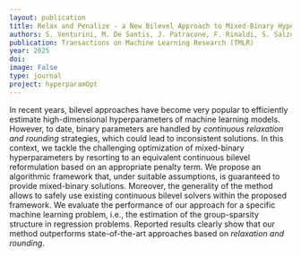 ```yaml
---
layout: publication
title: Relax and Penalize - a New Bilevel Approach to Mixed-Binary Hyperparameter Optimization
authors: S. Venturini, M. De Santis, J. Patracone, F. Rinaldi, S. Salzo, and M. Schmidt
publication: Transactions on Machine Learning Research (TMLR)
year: 2025
doi:
image: False
type: journal
project: hyperparamOpt
---
```



In recent years, bilevel approaches have become very popular to efficiently estimate high-dimensional hyperparameters of machine learning models. However, to date, binary parameters are handled by *continuous relaxation and rounding* strategies, which could lead to inconsistent solutions. In this context, we tackle the challenging optimization of mixed-binary hyperparameters by resorting to an equivalent continuous bilevel reformulation based on an appropriate penalty term. We propose an algorithmic framework that, under suitable assumptions, is guaranteed to provide mixed-binary solutions. Moreover, the generality of the method allows to safely use existing continuous bilevel solvers within the proposed framework. We evaluate the performance of our approach for a specific machine learning problem, i.e., the estimation of the group-sparsity structure in regression problems. Reported results clearly show that our method outperforms state-of-the-art approaches based on *relaxation and rounding*.
